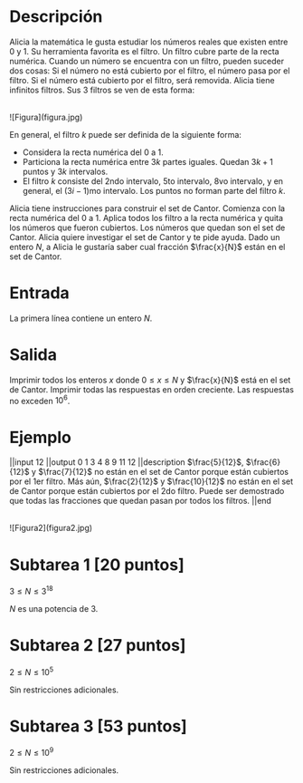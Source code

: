 # Descripción
Alicia la matemática le gusta estudiar los números reales que existen entre 0 y 1. Su herramienta favorita es el filtro.
Un filtro cubre parte de la recta numérica. Cuando un número se encuentra con un filtro,
pueden suceder dos cosas: Si el número no está cubierto por el filtro, el número pasa por el
filtro. Si el número está cubierto por el filtro, será removida.
Alicia tiene infinitos filtros. Sus 3 filtros se ven de esta forma:

<br />
![Figura](figura.jpg)
<br />

En general, el filtro $k$ puede ser definida de la siguiente forma:

 - Considera la recta numérica del 0 a 1.
 - Particiona la recta numérica entre $3k$ partes iguales. Quedan $3k + 1$ puntos y $3k$
intervalos.
 - El filtro $k$ consiste del 2ndo intervalo, 5to intervalo, 8vo intervalo, y en general, el
$(3i −1)$mo intervalo. Los puntos no forman parte del filtro $k$.

Alicia tiene instrucciones para construir el set de Cantor. Comienza con la recta numérica
del 0 a 1. Aplica todos los filtro a la recta numérica y quita los números que fueron cubiertos.
Los números que quedan son el set de Cantor.
Alicia quiere investigar el set de Cantor y te pide ayuda. Dado un entero $N$, a Alicia le
gustaría saber cual fracción $\frac{x}{N}$ están en el set de Cantor.


# Entrada
La primera línea contiene un entero $N$.

# Salida
Imprimir todos los enteros $x$ donde $0 \leq x \leq N$ y $\frac{x}{N}$ está en el set de Cantor.
Imprimir todas las respuestas en orden creciente. Las respuestas no exceden $10^{6}$.

# Ejemplo
||input
12
||output
0
1
3
4
8
9
11
12
||description
$\frac{5}{12}$, $\frac{6}{12}$ y $\frac{7}{12}$ no están en el set de Cantor porque están cubiertos por el 1er filtro.
Más aún, $\frac{2}{12}$ y $\frac{10}{12}$ no están en el set de Cantor porque están cubiertos por el 2do filtro.
Puede ser demostrado que todas las fracciones que quedan pasan por todos los filtros.
||end

<br />
![Figura2](figura2.jpg)
<br />

# Subtarea 1 [20 puntos]
$3 \leq N \leq 3^{18}$

$N$ es una potencia de 3.

# Subtarea 2 [27 puntos]
$2 \leq N \leq 10^{5}$

Sin restricciones adicionales.

# Subtarea 3 [53 puntos]
$2 \leq N \leq 10^{9}$

Sin restricciones adicionales.
